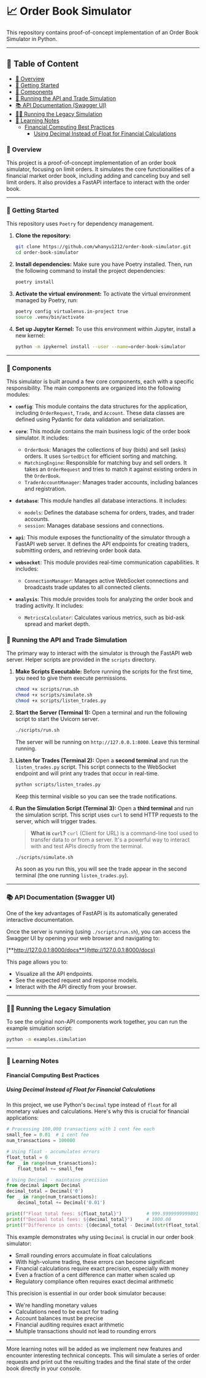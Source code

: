 <!-- omit in toc -->
# 📈 Order Book Simulator
This repository contains proof-of-concept implementation of an Order Book Simulator in Python.

---

<!-- omit in toc -->
## 📜 Table of Content

- [📖 Overview](#-overview)
- [🚀 Getting Started](#-getting-started)
- [🧩 Components](#-components)
- [🚀 Running the API and Trade Simulation](#-running-the-api-and-trade-simulation)
- [📚 API Documentation (Swagger UI)](#-api-documentation-swagger-ui)
- [🏃‍♀️ Running the Legacy Simulation](#️-running-the-legacy-simulation)
- [📝 Learning Notes](#-learning-notes)
  - [Financial Computing Best Practices](#financial-computing-best-practices)
    - [Using Decimal Instead of Float for Financial Calculations](#using-decimal-instead-of-float-for-financial-calculations)

### 📖 Overview
This project is a proof-of-concept implementation of an order book simulator, focusing on limit orders. It simulates the core functionalities of a financial market order book, including adding and canceling buy and sell limit orders. It also provides a FastAPI interface to interact with the order book.

---

### 🚀 Getting Started
This repository uses `Poetry` for dependency management.

1. **Clone the repository:**
   ```bash
   git clone https://github.com/whanyu1212/order-book-simulator.git
   cd order-book-simulator
   ```
   
2. **Install dependencies:**
   Make sure you have Poetry installed. Then, run the following command to install the project dependencies:
   ```bash
   poetry install
   ```

3. **Activate the virtual environment:**
   To activate the virtual environment managed by Poetry, run:
   ```bash
   poetry config virtualenvs.in-project true
   source .venv/bin/activate
   ```

4. **Set up Jupyter Kernel:**
   To use this environment within Jupyter, install a new kernel:
   ```bash
   python -m ipykernel install --user --name=order-book-simulator
   ```
---

### 🧩 Components
This simulator is built around a few core components, each with a specific responsibility. The main components are organized into the following modules:

- **`config`**: This module contains the data structures for the application, including `OrderRequest`, `Trade`, and `Account`. These data classes are defined using Pydantic for data validation and serialization.

- **`core`**: This module contains the main business logic of the order book simulator. It includes:
  - `OrderBook`: Manages the collections of buy (bids) and sell (asks) orders. It uses `SortedDict` for efficient sorting and matching.
  - `MatchingEngine`: Responsible for matching buy and sell orders. It takes an `OrderRequest` and tries to match it against existing orders in the `OrderBook`.
  - `TraderAccountManager`: Manages trader accounts, including balances and registration.

- **`database`**: This module handles all database interactions. It includes:
  - `models`: Defines the database schema for orders, trades, and trader accounts.
  - `session`: Manages database sessions and connections.

- **`api`**: This module exposes the functionality of the simulator through a FastAPI web server. It defines the API endpoints for creating traders, submitting orders, and retrieving order book data.

- **`websocket`**: This module provides real-time communication capabilities. It includes:
  - `ConnectionManager`: Manages active WebSocket connections and broadcasts trade updates to all connected clients.

- **`analysis`**: This module provides tools for analyzing the order book and trading activity. It includes:
  - `MetricsCalculator`: Calculates various metrics, such as bid-ask spread and market depth.

### 🚀 Running the API and Trade Simulation
The primary way to interact with the simulator is through the FastAPI web server. Helper scripts are provided in the `scripts` directory.

1.  **Make Scripts Executable:**
    Before running the scripts for the first time, you need to give them execute permissions.
    ```bash
    chmod +x scripts/run.sh
    chmod +x scripts/simulate.sh
    chmod +x scripts/listen_trades.py
    ```

2.  **Start the Server (Terminal 1):**
    Open a terminal and run the following script to start the Uvicorn server.
    ```bash
    ./scripts/run.sh
    ```
    The server will be running on `http://127.0.0.1:8000`. Leave this terminal running.

3.  **Listen for Trades (Terminal 2):**
    Open a **second terminal** and run the `listen_trades.py` script. This script connects to the WebSocket endpoint and will print any trades that occur in real-time.
    ```bash
    python scripts/listen_trades.py
    ```
    Keep this terminal visible so you can see the trade notifications.

4.  **Run the Simulation Script (Terminal 3):**
    Open a **third terminal** and run the simulation script. This script uses `curl` to send HTTP requests to the server, which will trigger trades.
    > **What is `curl`?** `curl` (Client for URL) is a command-line tool used to transfer data to or from a server. It's a powerful way to interact with and test APIs directly from the terminal.
    ```bash
    ./scripts/simulate.sh
    ```
    As soon as you run this, you will see the trade appear in the second terminal (the one running `listen_trades.py`).

---

### 📚 API Documentation (Swagger UI)
One of the key advantages of FastAPI is its automatically generated interactive documentation.

Once the server is running (using `./scripts/run.sh`), you can access the Swagger UI by opening your web browser and navigating to:

[**http://127.0.0.1:8000/docs**](http://127.0.0.1:8000/docs)

This page allows you to:
-   Visualize all the API endpoints.
-   See the expected request and response models.
-   Interact with the API directly from your browser.

---

### 🏃‍♀️ Running the Legacy Simulation
To see the original non-API components work together, you can run the example simulation script:
```bash
python -m examples.simulation
```

---

### 📝 Learning Notes

#### Financial Computing Best Practices

##### Using Decimal Instead of Float for Financial Calculations
In this project, we use Python's `Decimal` type instead of `float` for all monetary values and calculations. Here's why this is crucial for financial applications:

```python
# Processing 100,000 transactions with 1 cent fee each
small_fee = 0.01  # 1 cent fee
num_transactions = 100000

# Using float - accumulates errors
float_total = 0
for _ in range(num_transactions):
    float_total += small_fee

# Using Decimal - maintains precision
from decimal import Decimal
decimal_total = Decimal('0')
for _ in range(num_transactions):
    decimal_total += Decimal('0.01')

print(f"Float total fees: ${float_total}")         # 999.9999999999091
print(f"Decimal total fees: ${decimal_total}")     # 1000.00
print(f"Difference in cents: {(decimal_total - Decimal(str(float_total))) * 100}")
```

This example demonstrates why using `Decimal` is crucial in our order book simulator:
- Small rounding errors accumulate in float calculations
- With high-volume trading, these errors can become significant
- Financial calculations require exact precision, especially with money
- Even a fraction of a cent difference can matter when scaled up
- Regulatory compliance often requires exact decimal arithmetic

This precision is essential in our order book simulator because:
- We're handling monetary values
- Calculations need to be exact for trading
- Account balances must be precise
- Financial auditing requires exact arithmetic
- Multiple transactions should not lead to rounding errors

---

More learning notes will be added as we implement new features and encounter interesting technical concepts.
This will simulate a series of order requests and print out the resulting trades and the final state of the order book directly in your console.